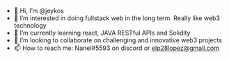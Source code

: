 - 👋 Hi, I’m @jeykos
- 👀 I’m interested in doing fullstack web in the long term. Really like web3 technology
- 🌱 I’m currently learning react, JAVA RESTful APIs and Solidity
- 💞️ I’m looking to collaborate on challenging and innovative web3 projects
- 📫 How to reach me: Nanel#5593 on discord or elp28lopez@gmail.com

<!---
jeykos/jeykos is a ✨ special ✨ repository because its `README.md` (this file) appears on your GitHub profile.
You can click the Preview link to take a look at your changes.
--->
